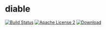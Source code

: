 # diable

[![Build Status](https://img.shields.io/travis/domix/diable/master.svg?style=flat)](https://travis-ci.org/domix/diable)
[![Apache License 2](https://img.shields.io/badge/license-ASF2-blue.svg?style=flat)](http://www.apache.org/licenses/LICENSE-2.0.txt)
[![Download](https://api.bintray.com/packages/domix/oss/diable/images/download.svg) ](https://bintray.com/domix/oss/diable/_latestVersion)